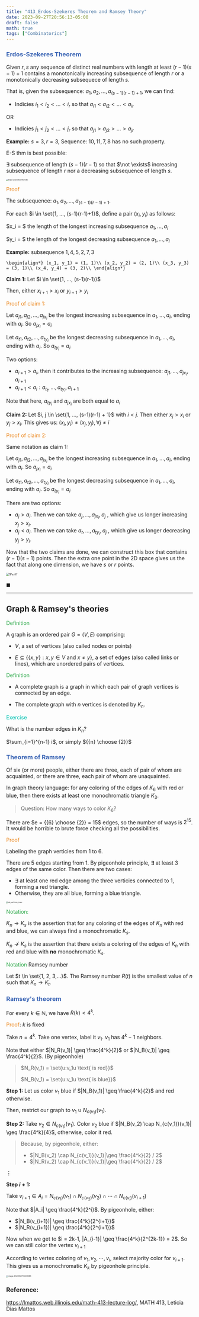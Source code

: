 ```yaml
---
title: "413_Erdos-Szekeres Theorem and Ramsey Theory"
date: 2023-09-27T20:56:13-05:00
draft: false
math: true
tags: ["Combinatorics"]
---
```


### <span style="color:#3c66b5">Erdos-Szekeres Theorem</span>

Given $r, s$ any sequence of distinct real numbers with length at least $(r-1)(s-1)+1$ contains a monotonically increasing subsequence of length $r$ or a monotonically decreasing subsequece of length $s$. 

That is, given the subsequence: $a_1, a_2, ..., a_{(s-1)(r-1)+1}$, we can find: 

- Indicies $i_1 < i_2 <  ...< i_r$ so that $a_{i1} < a_{i2} < ...< a_{ir}$

OR 

- Indicies $j_1 < j_2 <  ...< j_r$ so that $a_{j1} > a_{j2} > ... > a_{jr}$

**Example:** $s = 3, r = 3$, Sequence: $10, 11, 7, 8$ has no such property.

E-S thm is best possible: 

$\exists$ subsequence of length $(s-1)(r-1)$ so that $\not \exists$ increasing subsequence of length $r$ nor a decreasing subsequence of length $s$.

<img src="https://raw.githubusercontent.com/helloboyxxx/images-for-notes/master/uPic/image-20230925111501395.png" alt="image-20230925111501395" style="zoom:30%;" />



<span style="color:#eb861c">Proof</span>

The subsequence: $a_1, a_2, ..., a_{(s-1)(r-1)+1}$.

For each $i \in \set{1, ..., (s-1)(r-1)+1}$, define a pair $(x_i, y_i)$ as follows:

$x_i = $ the length of the longest increasing subsequence $a_1, ..., a_i$

$y_i = $ the length of the longest decreasing subsequence $a_1, ..., a_i$

**Example:** subsequence $1, 4, 5, 2, 7, 3$

`
\begin{align*}
(x_1, y_1) = (1, 1)\\
(x_2, y_2) = (2, 1)\\
(x_3, y_3) = (3, 1)\\
(x_4, y_4) = (3, 2)\\
\end{align*}
`


**Claim 1:** Let $i \in \set{1, ..., (s-1)(r-1)}$

Then, either $x_{i+1} > x_i$ or $y_{i+1} > y_i$

<span style="color:#eb861c">Proof of claim 1:</span>

Let $a_{j1}, a_{j2}, ..., a_{jx_i}$ be the longest increasing subsequence in $a_1, ..., a_i$, ending with $a_i$. So $a_{jx_i} = a_i$

Let $a_{t1}, a_{t2}, ..., a_{ty_i}$ be the longest decreasing subsequence in $a_1, ..., a_i$, ending with $a_i$. So $a_{ty_i} = a_i$

Two options: 

- $a_{i+1} > a_i$, then it contributes to the increasing subsequence: $a_{j1}, ..., a_{jx_i}, a_{i+1}$
- $a_{i+1} < a_i: a_{t_1} , ..., a_{ty_i}, a_{i+1}$

Note that here, $a_{ty_i}$ and $a_{jx_i}$ are both equal to $a_i$



**Claim 2:** Let $i, j \in \set{1, ..., (s-1)(r-1) + 1}$ with $i < j$. Then either $x_j > x_i$ or $y_j > x_i$. This gives us: $(x_i, y_i) \neq (x_j, y_j), \forall j \neq i$

<span style="color:#eb861c">Proof of claim 2:</span>

Same notation as claim 1: 

Let $a_{j1}, a_{j2}, ..., a_{jx_i}$ be the longest increasing subsequence in $a_1, ..., a_i$, ending with $a_i$. So $a_{jx_i} = a_i$

Let $a_{t1}, a_{t2}, ..., a_{ty_i}$ be the longest decreasing subsequence in $a_1, ..., a_i$, ending with $a_i$. So $a_{ty_i} = a_i$

There are two options: 

- $a_j > a_i$. Then we can take $a_j, ..., a_{jx_i}, a_j$ , which give us longer increasing $x_j > x_i$.
- $a_j < a_i$. Then we can take $a_t, ..., a_{ty_i}, a_j$ , which give us longer decreasing $y_j > y_i$.


Now that the two claims are done, we can construct this box that contains $(r-1)(s-1)$ points. Then the extra one point in the 2D space gives us the fact that along one dimension, we have $s$ or $r$ points.

<img src='https://raw.githubusercontent.com/helloboyxxx/images-for-notes/master/uPic/1PxvYf.png' alt='1PxvYf' style="zoom: 50%;" />

$\blacksquare$

---

## Graph & Ramsey's theories

<span style="color:#28a745">Definition</span>

A graph is an ordered pair $G = (V, E)$ comprising: 

- $V$, a set of vertices (also called nodes or points)

- $E \subseteq \{\{x,y\}: x,y \in V \text{ and } x \neq y\}$, a set of edges (also called links or lines), which are unordered pairs of vertices. 

<span style="color:#28a745">Definition</span>

- A complete graph is a graph in which each pair of graph vertices is connected by an edge. 

- The complete graph with $n$ vertices is denoted by $K_n$.

<span style="color:#04c2b2">Exercise</span>

What is the number edges in $K_n$?

$\sum_{i=1}^{n-1} i$, or simply ${{n} \choose {2}}$



### <span style="color:#3c66b5">Theorem of Ramsey</span>

Of six (or more) people, either there are three, each of pair of whom are acquainted, or there are three, each pair of whom are unaquainted. 

In graph theory language: for any coloring of the edges of $K_6$ with red or blue, then there exists at least one monochromatic triangle $K_3$. 



> Question: How many ways to color $K_6$?

There are $e = {{6} \choose {2}} = 15$ edges, so the number of ways is $2^{15}$. It would be horrible to brute force checking all the possibilities.

<span style="color:#eb861c">Proof</span>

Labeling the graph verticies from 1 to 6. 

There are 5 edges starting from 1. By pigeonhole principle, $\exists$ at least 3 edges of the same color. Then there are two cases: 

- $\exists$ at least one red edge among the three verticies connected to 1, forming a red triangle.
- Otherwise, they are all blue, forming a blue triangle. 

<img src="https://raw.githubusercontent.com/helloboyxxx/images-for-notes/master/uPic/six_vertices_case.png" alt="six_vertices_case" style="zoom: 33%;" />

<span style="color:#28a745">Notation: </span>

$K_n \to K_s$ is the assertion that for any coloring of the edges of $K_n$ with red and blue, we can always find a monochromatic $K_s$.

$K_n \not \to K_s$ is the assertion that there exists a coloring of the edges of $K_n$ with red and blue with **no** monochromatic $K_s$.

<span style="color:#28a745">Notation</span> Ramsey number

Let $t \in \set{1, 2, 3,...}$. The Ramsey number $R(t)$ is the smallest value of $n$ such that $K_n \to K_t$.



### <span style="color:#3c66b5">Ramsey's theorem</span>

For every $k \in \mathbb{N}$, we have $R(k) < 4^k$.

<span style="color:#eb861c">Proof</span>: $k$ is fixed

Take $n = 4^k$. Take one vertex, label it $v_1$. $v_1$ has $4^k - 1$ neighbors. 

Note that either $|N_R(v_1)| \geq \frac{4^k}{2}$ or $|N_B(v_1)| \geq \frac{4^k}{2}$. (By pigeonhole)

>  $N_R(v_1) = \set{u:v_1u \text{ is red}}$
>
>  $N_B(v_1) = \set{u:v_1u \text{ is blue}}$



**Step 1:** Let us color $v_1$ blue if $|N_B(v_1)| \geq \frac{4^k}{2}$ and red otherwise. 

Then, restrict our graph to $v_1 \cup N_{c(v_1)}(v_1)$.

**Step 2:** Take $v_2 \in N_{c(v_1)}(v_1)$. Color $v_2$ blue if $|N_B(v_2) \cap N_{c(v_1)}(v_1)| \geq \frac{4^k}{4}$, otherwise, color it red. 

> Because, by pigeonhole, either:
>
> - $|N_B(v_2) \cap N_{c(v_1)}(v_1)|\geq \frac{4^k}{2} / 2$
> - $|N_R(v_2) \cap N_{c(v_1)}(v_1)|\geq \frac{4^k}{2} / 2$

$\vdots$

**Step $i+1$:**

Take $v_{i+1} \in A_i = N_{c(v_1)}(v_1) \cap N_{c(v_2)}(v_2) \cap \cdots \cap N_{c(v_i)}(v_{i+1})$

Note that $|A_i| \geq \frac{4^k}{2^i}$. By pigeonhole, either:

- $|N_B(v_{i+1})| \geq \frac{4^k}{2^{i+1}}$
- $|N_R(v_{i+1})| \geq \frac{4^k}{2^{i+1}}$

Now when we get to $i = 2k-1, |A_{i-1}| \geq \frac{4^k}{2^{2k-1}} = 2$. So we can still color the vertex $v_{i+1}$

According to vertex coloring of $v_1, v_2, \cdots, v_{i}$, select majority color for $v_{i+1}$. This gives us a monochromatic $K_k$ by pigeonhole principle. 

<img src="https://raw.githubusercontent.com/helloboyxxx/images-for-notes/master/uPic/image-20230927135538985.png" alt="image-20230927135538985" style="zoom: 33%;" />


### Reference:

https://lmattos.web.illinois.edu/math-413-lecture-log/, MATH 413, Leticia Dias Mattos

